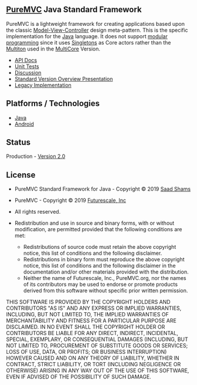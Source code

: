## [PureMVC](http://puremvc.github.com/) Java Standard Framework

PureMVC is a lightweight framework for creating applications based upon the classic [Model-View-Controller](http://en.wikipedia.org/wiki/Model-view-controller) design meta-pattern. This is the specific implementation for the [Java](https://en.wikipedia.org/wiki/Java_(programming_language)) language. It does not support [modular programming](http://en.wikipedia.org/wiki/Modular_programming) since it uses [Singletons](http://en.wikipedia.org/wiki/Singleton_pattern) as Core actors rather than the [Multiton](http://en.wikipedia.org/wiki/Multiton) used in the [MultiCore](https://github.com/PureMVC/puremvc-java-multicore-framework/wiki) Version.

* [API Docs](http://puremvc.org/pages/docs/Java/standard)
* [Unit Tests](http://puremvc.org/pages/images/screenshots/PureMVC-Shot-Java-Standard-UnitTests.png)
* [Discussion](http://forums.puremvc.org/index.php/board,59.0.html)
* [Standard Version Overview Presentation](http://puremvc.tv/#P100)
* [Legacy Implementation](https://github.com/PureMVC/puremvc-java-standard-framework/tree/1.2)

## Platforms / Technologies
* [Java](https://en.wikipedia.org/wiki/Java_(programming_language))
* [Android](https://en.wikipedia.org/wiki/Android_(operating_system))

## Status
Production - [Version 2.0](https://github.com/PureMVC/puremvc-java-standard-framework/blob/master/VERSION)

## License
* PureMVC Standard Framework for Java - Copyright © 2019 [Saad Shams](https://www.linkedin.com/in/muizz/)
* PureMVC - Copyright © 2019 [Futurescale, Inc](http://futurescale.com) 
* All rights reserved.

* Redistribution and use in source and binary forms, with or without modification, are permitted provided that the following conditions are met:

  * Redistributions of source code must retain the above copyright notice, this list of conditions and the following disclaimer.
  * Redistributions in binary form must reproduce the above copyright notice, this list of conditions and the following disclaimer in the documentation and/or other materials provided with the distribution.
  * Neither the name of Futurescale, Inc., PureMVC.org, nor the names of its contributors may be used to endorse or promote products derived from this software without specific prior written permission.

THIS SOFTWARE IS PROVIDED BY THE COPYRIGHT HOLDERS AND CONTRIBUTORS "AS IS" AND ANY EXPRESS OR IMPLIED WARRANTIES, INCLUDING, BUT NOT LIMITED TO, THE IMPLIED WARRANTIES OF MERCHANTABILITY AND FITNESS FOR A PARTICULAR PURPOSE ARE DISCLAIMED. IN NO EVENT SHALL THE COPYRIGHT HOLDER OR CONTRIBUTORS BE LIABLE FOR ANY DIRECT, INDIRECT, INCIDENTAL, SPECIAL, EXEMPLARY, OR CONSEQUENTIAL DAMAGES (INCLUDING, BUT NOT LIMITED TO, PROCUREMENT OF SUBSTITUTE GOODS OR SERVICES; LOSS OF USE, DATA, OR PROFITS; OR BUSINESS INTERRUPTION) HOWEVER CAUSED AND ON ANY THEORY OF LIABILITY, WHETHER IN CONTRACT, STRICT LIABILITY, OR TORT (INCLUDING NEGLIGENCE OR OTHERWISE) ARISING IN ANY WAY OUT OF THE USE OF THIS SOFTWARE, EVEN IF ADVISED OF THE POSSIBILITY OF SUCH DAMAGE.
